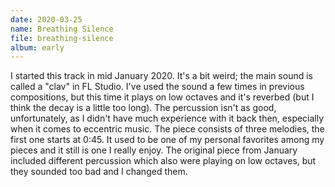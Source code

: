 ```yaml
---
date: 2020-03-25
name: Breathing Silence
file: breathing-silence
album: early
---
```


I started this track in mid January 2020. It's a bit weird; the main sound is called a "clav" in FL Studio. I've used the sound a few times in previous compositions, but this time it plays on low octaves and it's reverbed (but I think the decay is a little too long). The percussion isn't as good, unfortunately, as I didn't have much experience with it back then, especially when it comes to eccentric music. The piece consists of three melodies, the first one starts at 0:45. It used to be one of my personal favorites among my pieces and it still is one I really enjoy. The original piece from January included different percussion which also were playing on low octaves, but they sounded too bad and I changed them. 
